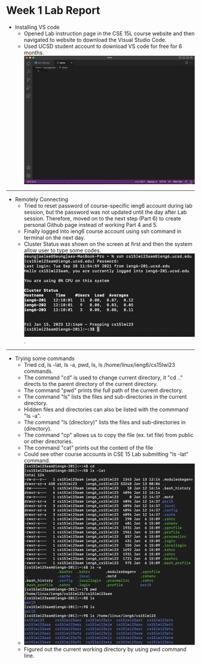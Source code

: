 # Week 1 Lab Report
* Installing VS code
  * Opened Lab instruction page in the CSE 15L course website and then navigated to website to download the Visual Studio Code.
  * Used UCSD student account to download VS code for free for 6 months.
![Image](VScode.png)

---

* Remotely Connecting
  * Tried to reset password of course-specific ieng6 account during lab session, but the password was not updated until the day after Lab session. 
 Therefore, moved on to the next step (Part 6) to create personal Github page instead of working Part 4 and 5.
  * Finally logged into ieng6 course account using ssh command in terminal on the next day.
  * Cluster Status was shown on the screen at first and then the system allow user to type some codes.
![Image](RemoteConnect.png).

---

* Trying some commands
  * Tried cd, ls -lat, ls -a, pwd, ls, ls /home/linux/ieng6/cs15lwi23 commands.
   * The command "cd" is used to change current directory, it "cd .." directs to the parent directory of the current directory.
   * The command "pwd" prints the full path of the current directory.
   * The command "ls" lists the files and sub-directories in the current directory.
   * Hidden files and directories can also be listed with the commmand "ls -a".
   * The command "ls (directory)" lists the files and sub-directories in (directory).
   * The command "cp" allows us to copy the file (ex. txt file) from public or other directories.
   * The command "cat" prints out the content of the file     
  * Could see other course accounts in CSE 15 Lab submitting "ls -lat" command.
  * ![Image](Commands.png)
  * Figured out the current working directory by using pwd command line.

